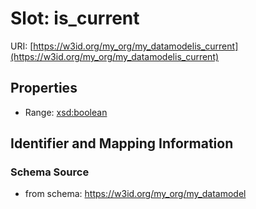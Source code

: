 # Slot: is_current

URI: [https://w3id.org/my_org/my_datamodelis_current](https://w3id.org/my_org/my_datamodelis_current)



<!-- no inheritance hierarchy -->


## Properties

 * Range: [xsd:boolean](http://www.w3.org/2001/XMLSchema#boolean)



## Identifier and Mapping Information







### Schema Source


* from schema: https://w3id.org/my_org/my_datamodel



